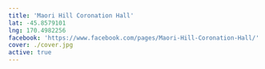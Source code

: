 ```yaml
---
title: 'Maori Hill Coronation Hall'
lat: -45.8579101
lng: 170.4982256
facebook: 'https://www.facebook.com/pages/Maori-Hill-Coronation-Hall/'
cover: ./cover.jpg
active: true
---
```

